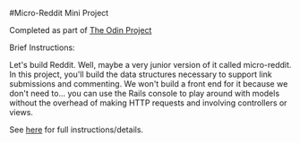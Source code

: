 #Micro-Reddit Mini Project

Completed as part of <a href="http://www.theodinproject.com/ruby-on-rails/building-with-active-record?ref=lnav">The Odin Project</a>

Brief Instructions:

Let's build Reddit. Well, maybe a very junior version of it called 
micro-reddit. In this project, you'll build the data structures necessary 
to support link submissions and commenting. We won't build a front end 
for it because we don't need to... you can use the Rails console to play 
around with models without the overhead of making HTTP requests and involving controllers or views.

See <a href="http://www.theodinproject.com/ruby-on-rails/building-with-active-record?ref=lnav">here</a> for full instructions/details.



